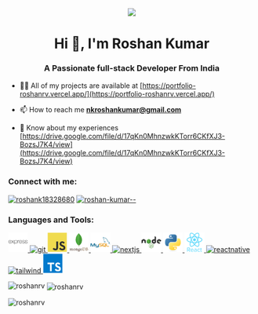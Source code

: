 <center>
<img align="center"  src="https://www.freecodecamp.org/news/content/images/2022/11/hire-full-stack-developers1546507474317-1.gif" />
</center>


<h1 align="center">Hi 👋, I'm Roshan Kumar</h1>
<h3 align="center">A Passionate full-stack Developer From India</h3>


- 👨‍💻 All of my projects are available at [https://portfolio-roshanrv.vercel.app/](https://portfolio-roshanrv.vercel.app/)

- 📫 How to reach me <a href="mailto:nkroshankumar@gmail.com"> **nkroshankumar@gmail.com**</a>

- 📄 Know about my experiences [https://drive.google.com/file/d/17qKn0MhnzwkKTorr6CKfXJ3-BozsJ7K4/view](https://drive.google.com/file/d/17qKn0MhnzwkKTorr6CKfXJ3-BozsJ7K4/view)


<h3 align="left">Connect with me:</h3>
<p align="left">
<a href="https://twitter.com/roshank18328680" target="blank"><img align="center" src="https://raw.githubusercontent.com/rahuldkjain/github-profile-readme-generator/master/src/images/icons/Social/twitter.svg" alt="roshank18328680" height="30" width="40" /></a>
<a href="https://linkedin.com/in/roshan-kumar--" target="blank"><img align="center" src="https://raw.githubusercontent.com/rahuldkjain/github-profile-readme-generator/master/src/images/icons/Social/linked-in-alt.svg" alt="roshan-kumar--" height="30" width="40" /></a>
</p>

<h3 align="left">Languages and Tools:</h3>
<p align="left"> <a href="https://expressjs.com" target="_blank" rel="noreferrer"> <img src="https://raw.githubusercontent.com/devicons/devicon/master/icons/express/express-original-wordmark.svg" alt="express" width="40" height="40"/> </a> <a href="https://git-scm.com/" target="_blank" rel="noreferrer"> <img src="https://www.vectorlogo.zone/logos/git-scm/git-scm-icon.svg" alt="git" width="40" height="40"/> </a> <a href="https://developer.mozilla.org/en-US/docs/Web/JavaScript" target="_blank" rel="noreferrer"> <img src="https://raw.githubusercontent.com/devicons/devicon/master/icons/javascript/javascript-original.svg" alt="javascript" width="40" height="40"/> </a> <a href="https://www.mongodb.com/" target="_blank" rel="noreferrer"> <img src="https://raw.githubusercontent.com/devicons/devicon/master/icons/mongodb/mongodb-original-wordmark.svg" alt="mongodb" width="40" height="40"/> </a> <a href="https://www.mysql.com/" target="_blank" rel="noreferrer"> <img src="https://raw.githubusercontent.com/devicons/devicon/master/icons/mysql/mysql-original-wordmark.svg" alt="mysql" width="40" height="40"/> </a> <a href="https://nextjs.org/" target="_blank" rel="noreferrer"> <img src="https://cdn.worldvectorlogo.com/logos/nextjs-2.svg" alt="nextjs" width="40" height="40"/> </a> <a href="https://nodejs.org" target="_blank" rel="noreferrer"> <img src="https://raw.githubusercontent.com/devicons/devicon/master/icons/nodejs/nodejs-original-wordmark.svg" alt="nodejs" width="40" height="40"/> </a> <a href="https://www.python.org" target="_blank" rel="noreferrer"> <img src="https://raw.githubusercontent.com/devicons/devicon/master/icons/python/python-original.svg" alt="python" width="40" height="40"/> </a> <a href="https://reactjs.org/" target="_blank" rel="noreferrer"> <img src="https://raw.githubusercontent.com/devicons/devicon/master/icons/react/react-original-wordmark.svg" alt="react" width="40" height="40"/> </a> <a href="https://reactnative.dev/" target="_blank" rel="noreferrer"> <img src="https://reactnative.dev/img/header_logo.svg" alt="reactnative" width="40" height="40"/> </a> <a href="https://tailwindcss.com/" target="_blank" rel="noreferrer"> <img src="https://www.vectorlogo.zone/logos/tailwindcss/tailwindcss-icon.svg" alt="tailwind" width="40" height="40"/> </a> <a href="https://www.typescriptlang.org/" target="_blank" rel="noreferrer"> <img src="https://raw.githubusercontent.com/devicons/devicon/master/icons/typescript/typescript-original.svg" alt="typescript" width="40" height="40"/> </a> </p>

<p><img align="left" src="https://github-readme-stats.vercel.app/api/top-langs?username=roshanrv&show_icons=true&locale=en&layout=compact" alt="roshanrv" /></p>

<p>&nbsp;<img align="center" src="https://github-readme-stats.vercel.app/api?username=roshanrv&show_icons=true&locale=en" alt="roshanrv" /></p>

<p><img align="center" src="https://github-readme-streak-stats.herokuapp.com/?user=roshanrv&" alt="roshanrv" /></p>
